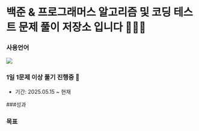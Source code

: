 # 백준 & 프로그래머스 알고리즘 및 코딩 테스트 문제 풀이 저장소 입니다 👨🏻‍💻

### 사용언어
<img src="https://img.shields.io/badge/python-3776AB?style=for-the-badge&logo=python&logoColor=white"><br>

### 1일 1문제 이상 풀기 진행중 🌱
- 기간: 2025.05.15 ~ 현재<br>

###성과

### 목표
